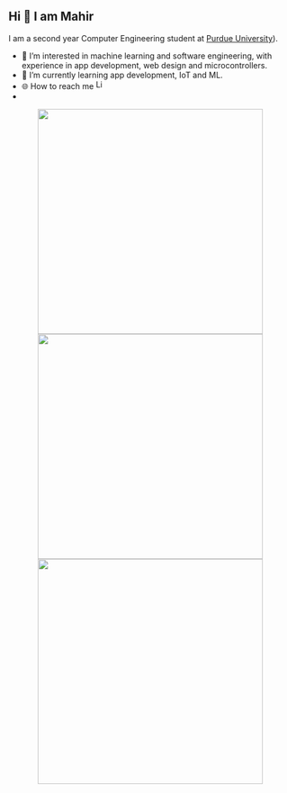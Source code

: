 ## Hi 👋 I am Mahir 
I am a second year Computer Engineering student at [Purdue University](https://www.purdue.edu/)).
- 👀 I’m interested in machine learning and software engineering, with experience in app development, web design and microcontrollers.
- 🌱 I’m currently learning app development, IoT and ML.
- 🌐 How to reach me <a href="https://www.linkedin.com/in/shahmdmahir03" target="_blank" rel="nofollow"><img alt="Linkdein" width="17px" src="https://cdn.jsdelivr.net/npm/simple-icons@v3/icons/linkedin.svg" /></a>
- 
<p align = "center">
  <img src = "https://github-readme-stats.vercel.app/api?username=shah527&show_icons=true&theme=dark" width = 400>
  <img src = "https://github-readme-streak-stats.herokuapp.com?user=shah527&theme=dark&hide_border=true" width = 400>
  <img src = "https://github-readme-stats.vercel.app/api/top-langs/?username=shah527&layout=compact&hide_border=true&theme=dark&langs_count=6" width = 400>
</p>

